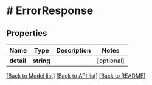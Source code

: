 # # ErrorResponse

## Properties

Name | Type | Description | Notes
------------ | ------------- | ------------- | -------------
**detail** | **string** |  | [optional]

[[Back to Model list]](../../README.md#models) [[Back to API list]](../../README.md#endpoints) [[Back to README]](../../README.md)
